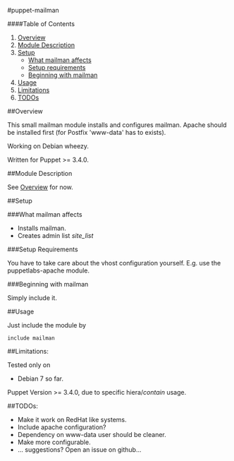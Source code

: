 #puppet-mailman

####Table of Contents

1. [Overview](#overview)
2. [Module Description](#module-description)
3. [Setup](#setup)
    * [What mailman affects](#what-mailman-affects)
    * [Setup requirements](#setup-requirements)
    * [Beginning with mailman](#beginning-with-mailman)
4. [Usage](#usage)
5. [Limitations](#limitations)
6. [TODOs](#todos)

##Overview

This small mailman module installs and configures mailman.
Apache should be installed first (for Postfix 'www-data' has to 
exists).

Working on Debian wheezy.

Written for Puppet >= 3.4.0.

##Module Description

See [Overview](#overview) for now.

##Setup

###What mailman affects

* Installs mailman.
* Creates admin list *site_list*

###Setup Requirements

You have to take care about the vhost configuration yourself.
E.g. use the puppetlabs-apache module.
	
###Beginning with mailman	

Simply include it.

##Usage

Just include the module by 

```puppet
include mailman
```

##Limitations:

Tested only on 
* Debian 7
so far.

Puppet Version >= 3.4.0, due to specific hiera/*contain* usage.

##TODOs:

* Make it work on RedHat like systems.
* Include apache configuration?
* Dependency on www-data user should be cleaner.
* Make more configurable.
* ... suggestions? Open an issue on github...
